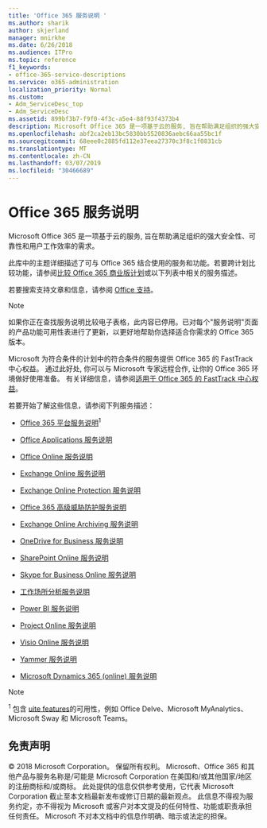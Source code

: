 ```yaml
---
title: 'Office 365 服务说明 '
ms.author: sharik
author: skjerland
manager: mnirkhe
ms.date: 6/26/2018
ms.audience: ITPro
ms.topic: reference
f1_keywords:
- office-365-service-descriptions
ms.service: o365-administration
localization_priority: Normal
ms.custom:
- Adm_ServiceDesc_top
- Adm_ServiceDesc
ms.assetid: 899bf3b7-f9f0-4f3c-a5e4-88f93f4373b4
description: Microsoft Office 365 是一项基于云的服务, 旨在帮助满足组织的强大安全性、可靠性和用户工作效率的需求。
ms.openlocfilehash: abf2ca2eb13bc5830bb5520836aebc66aa55bc1f
ms.sourcegitcommit: 68eee0c2885fd112e37eea27370c3f8c1f0831cb
ms.translationtype: MT
ms.contentlocale: zh-CN
ms.lasthandoff: 03/07/2019
ms.locfileid: "30466689"
---
```

# <a name="office-365-service-descriptions"></a>Office 365 服务说明 

Microsoft Office 365 是一项基于云的服务, 旨在帮助满足组织的强大安全性、可靠性和用户工作效率的需求。 
  
此库中的主题详细描述了可与 Office 365 结合使用的服务和功能。若要跨计划比较功能，请参阅[比较 Office 365 商业版计划](http://go.microsoft.com/fwlink/?LinkID=799177&amp;clcid=0x409)或以下列表中相关的服务描述。 
  
若要搜索支持文章和信息，请参阅 [Office 支持](https://support.office.com/)。
  
> [!NOTE]
> 如果你正在查找服务说明比较电子表格，此内容已停用。已对每个"服务说明"页面的产品功能可用性表进行了更新，以更好地帮助你选择适合你需求的 Office 365 版本。 
  
Microsoft 为符合条件的计划中的符合条件的服务提供 Office 365 的 FastTrack 中心权益。 通过此好处, 你可以与 Microsoft 专家远程合作, 让你的 Office 365 环境做好使用准备。 有关详细信息，请参阅[适用于 Office 365 的 FastTrack 中心权益](https://docs.microsoft.com/fasttrack/O365-fasttrack-benefit-for-office-365)。
  
若要开始了解这些信息，请参阅下列服务描述：
  
- [Office 365 平台服务说明](office-365-platform-service-description/office-365-platform-service-description.md)<sup>1</sup>
    
- [Office Applications 服务说明](office-applications-service-description/office-applications-service-description.md)
    
- [Office Online 服务说明](office-online-service-description/office-online-service-description.md)
    
- [Exchange Online 服务说明](exchange-online-service-description/exchange-online-service-description.md)
    
- [Exchange Online Protection 服务说明](exchange-online-protection-service-description/exchange-online-protection-service-description.md)
    
- [Office 365 高级威胁防护服务说明](office-365-advanced-threat-protection-service-description.md)
    
- [Exchange Online Archiving 服务说明](exchange-online-archiving-service-description/exchange-online-archiving-service-description.md)
    
- [OneDrive for Business 服务说明](onedrive-for-business-service-description.md)
    
- [SharePoint Online 服务说明](sharepoint-online-service-description/sharepoint-online-service-description.md)
    
- [Skype for Business Online 服务说明](skype-for-business-online-service-description/skype-for-business-online-service-description.md)
    
- [工作场所分析服务说明](workplace-analytics-service-description.md)
    
- [Power BI 服务说明](power-bi-service-description.md)
    
- [Project Online 服务说明](project-online-service-description/project-online-service-description.md)
    
- [Visio Online 服务说明](visio-online-service-description/visio-online-service-description.md)
    
- [Yammer 服务说明](yammer-service-description/yammer-service-description.md)
    
- [Microsoft Dynamics 365 (online) 服务说明](microsoft-dynamics-365-online-service-description.md)
    
> [!NOTE]
> <sup>1</sup> 包含 [uite features](https://technet.microsoft.com/EN-US/library/office-365-suite-features.aspx)的可用性，例如 Office Delve、Microsoft MyAnalytics、Microsoft Sway 和 Microsoft Teams。 
  
## <a name="disclaimer"></a>免责声明

© 2018 Microsoft Corporation。 保留所有权利。 Microsoft、Office 365 和其他产品与服务名称是/可能是 Microsoft Corporation 在美国和/或其他国家/地区的注册商标和/或商标。 此处提供的信息仅供参考使用，它代表 Microsoft Corporation 截止至本文档最新发布或修订日期的最新观点。 此信息不得视为服务约定，亦不得视为 Microsoft 或客户对本文提及的任何特性、功能或职责承担任何责任。 Microsoft 不对本文档中的信息作明确、暗示或法定的担保。 
  

